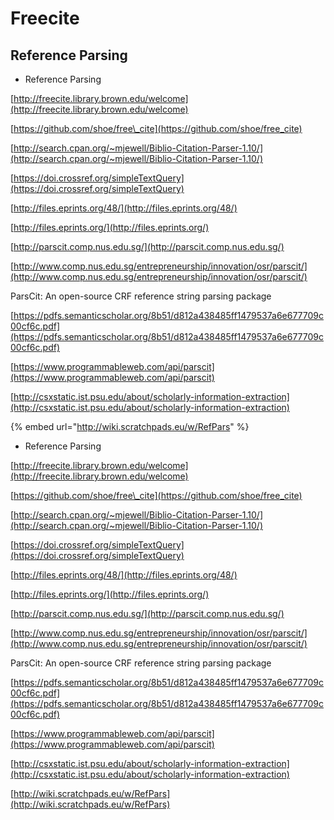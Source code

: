 # Freecite

## Reference Parsing

* Reference Parsing

[http://freecite.library.brown.edu/welcome](http://freecite.library.brown.edu/welcome)

[https://github.com/shoe/free\_cite](https://github.com/shoe/free_cite)

[http://search.cpan.org/~mjewell/Biblio-Citation-Parser-1.10/](http://search.cpan.org/~mjewell/Biblio-Citation-Parser-1.10/)

[https://doi.crossref.org/simpleTextQuery](https://doi.crossref.org/simpleTextQuery)

[http://files.eprints.org/48/](http://files.eprints.org/48/)

[http://files.eprints.org/](http://files.eprints.org/)

[http://parscit.comp.nus.edu.sg/](http://parscit.comp.nus.edu.sg/)

[http://www.comp.nus.edu.sg/entrepreneurship/innovation/osr/parscit/](http://www.comp.nus.edu.sg/entrepreneurship/innovation/osr/parscit/)

ParsCit: An open-source CRF reference string parsing package

[https://pdfs.semanticscholar.org/8b51/d812a438485ff1479537a6e677709c00cf6c.pdf](https://pdfs.semanticscholar.org/8b51/d812a438485ff1479537a6e677709c00cf6c.pdf)

[https://www.programmableweb.com/api/parscit](https://www.programmableweb.com/api/parscit)

[http://csxstatic.ist.psu.edu/about/scholarly-information-extraction](http://csxstatic.ist.psu.edu/about/scholarly-information-extraction)

{% embed url="http://wiki.scratchpads.eu/w/RefPars" %}





* Reference Parsing

[http://freecite.library.brown.edu/welcome](http://freecite.library.brown.edu/welcome)

[https://github.com/shoe/free\_cite](https://github.com/shoe/free_cite)

[http://search.cpan.org/~mjewell/Biblio-Citation-Parser-1.10/](http://search.cpan.org/~mjewell/Biblio-Citation-Parser-1.10/)

[https://doi.crossref.org/simpleTextQuery](https://doi.crossref.org/simpleTextQuery)

[http://files.eprints.org/48/](http://files.eprints.org/48/)

[http://files.eprints.org/](http://files.eprints.org/)

[http://parscit.comp.nus.edu.sg/](http://parscit.comp.nus.edu.sg/)

[http://www.comp.nus.edu.sg/entrepreneurship/innovation/osr/parscit/](http://www.comp.nus.edu.sg/entrepreneurship/innovation/osr/parscit/)

ParsCit: An open-source CRF reference string parsing package

[https://pdfs.semanticscholar.org/8b51/d812a438485ff1479537a6e677709c00cf6c.pdf](https://pdfs.semanticscholar.org/8b51/d812a438485ff1479537a6e677709c00cf6c.pdf)

[https://www.programmableweb.com/api/parscit](https://www.programmableweb.com/api/parscit)

[http://csxstatic.ist.psu.edu/about/scholarly-information-extraction](http://csxstatic.ist.psu.edu/about/scholarly-information-extraction)

[http://wiki.scratchpads.eu/w/RefPars](http://wiki.scratchpads.eu/w/RefPars)

